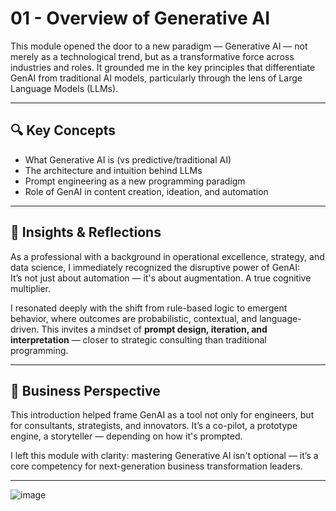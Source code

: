 # 01 - Overview of Generative AI

This module opened the door to a new paradigm — Generative AI — not merely as a technological trend, but as a transformative force across industries and roles. It grounded me in the key principles that differentiate GenAI from traditional AI models, particularly through the lens of Large Language Models (LLMs).

---

## 🔍 Key Concepts

- What Generative AI is (vs predictive/traditional AI)
- The architecture and intuition behind LLMs
- Prompt engineering as a new programming paradigm
- Role of GenAI in content creation, ideation, and automation

---

## 🧠 Insights & Reflections

As a professional with a background in operational excellence, strategy, and data science, I immediately recognized the disruptive power of GenAI:  
It’s not just about automation — it's about augmentation. A true cognitive multiplier.

I resonated deeply with the shift from rule-based logic to emergent behavior, where outcomes are probabilistic, contextual, and language-driven. This invites a mindset of **prompt design, iteration, and interpretation** — closer to strategic consulting than traditional programming.

---

## 💼 Business Perspective

This introduction helped frame GenAI as a tool not only for engineers, but for consultants, strategists, and innovators. It’s a co-pilot, a prototype engine, a storyteller — depending on how it's prompted.

I left this module with clarity: mastering Generative AI isn't optional — it’s a core competency for next-generation business transformation leaders.

---

![image](https://github.com/user-attachments/assets/888c1651-81e5-490c-8f68-019546b1097a)
